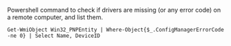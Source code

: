 Powershell command to check if drivers are missing (or any error code) on a remote computer, and list them.
````
Get-WmiObject Win32_PNPEntity | Where-Object{$_.ConfigManagerErrorCode -ne 0} | Select Name, DeviceID
````
